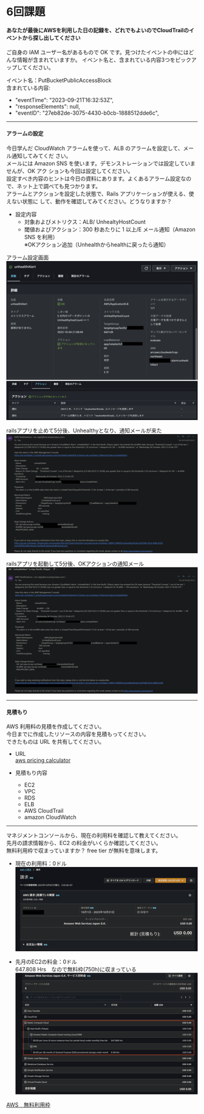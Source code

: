# 6回課題

#### あなたが最後にAWSを利用した日の記録を、どれでもよいのでCloudTrailのイベントから探し出してください  

ご自身の IAM ユーザー名があるもので OK です。見つけたイベントの中にはどんな情報が含まれていますか。  イベント名と、含まれている内容3つをピックアップしてください。  

イベント名：PutBucketPublicAccessBlock  
含まれている内容:

- "eventTime": "2023-09-21T16:32:53Z",
- "responseElements": null,  
- "eventID": "27eb82de-3075-4430-b0cb-1888512dde6c",  

---

#### アラームの設定  

今日学んだ CloudWatch アラームを使って、ALB のアラームを設定して、メール通知してみてくだ
さい。  
メールには Amazon SNS を使います。デモンストレーションでは設定していませんが、OK アク
ションも今回は設定してください。  
設定すべき内容のヒントは今日の資料にあります。よくあるアラーム設定なので、ネット上で調べても見つかります。  
アラームとアクションを設定した状態で、Rails アプリケーションが使える、使えない状態に
して、動作を確認してみてください。どうなりますか？

- 設定内容  
  - 対象およびメトリクス：ALB/ UnhealtyHostCount  
  - 閾値およびアクション：300 秒あたりに 1 以上/E メール通知（Amazon SNS を利用）  
※OKアクション追加（Unhealthからhealthに戻ったら通知）  

アラーム設定画面
![](img/CloudWathUnehealthAlerm.png)
![](img/OKaction.png)

railsアプリを止めて5分後、Unhealthyとなり、通知メールが来た  
![](img/UnhealthAlertEmail.png)

railsアプリを起動して5分後、OKアクションの通知メール  
![](img/OKacitionAlertEmail.png)  

---

#### 見積もり  
AWS 利用料の見積を作成してください。  
今日までに作成したリソースの内容を見積もってください。  
できたものは URL を共有してください。  

- URL  
  [aws pricing calculator](https://calculator.aws/#/estimate?id=09fb26d986e142dc00d7ebc890a2ee7cd5e478cb)  

- 見積もり内容

  - EC2
  - VPC
  - RDS
  - ELB
  - AWS CloudTrail
  - amazon CloudWatch

---
マネジメントコンソールから、現在の利用料を確認して教えてください。  
先月の請求情報から、EC2 の料金がいくらか確認してください。  
無料利用枠で収まっていますか？ free tier が無料を意味します。

- 現在の利用料：0ドル
![billing](img/billing.png)

- 先月のEC2の料金：0ドル  
  647.808 Hrs　なので無料枠(750h)に収まっている
![](img/先月の請求情報詳細.png)

[AWS　無料利用枠](https://aws.amazon.com/jp/free/?all-free-tier.sort-by=item.additionalFields.SortRank&all-free-tier.sort-order=asc&awsf.Free%20Tier%20Types=*all&awsf.Free%20Tier%20Categories=*all)